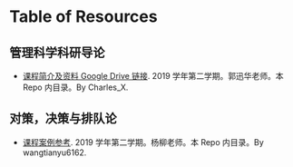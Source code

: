 # Table of Resources


## 管理科学科研导论

- [课程简介及资料 Google Drive 链接](Introduction-to-Management-Science-Research/2020-Charles_X/). 2019 学年第二学期。郭迅华老师。本 Repo 内目录。By Charles_X.

## 对策，决策与排队论

- [课程案例参考](Game-Decision-Making-and-Queuing-Theory/2020-wangtianyu6162/). 2019 学年第二学期。杨柳老师。本 Repo 内目录。By wangtianyu6162.
